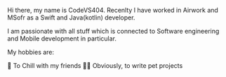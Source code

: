 Hi there, my name is CodeVS404. Recenlty I have worked in Airwork and MSofr as a Swift and Java(kotlin) developer.

I am passionate with all stuff which is connected to Software engineering and Mobile development in particular.

My hobbies are:

🥂 To Chill with my friends
👨‍💻 Obviously, to write pet projects 

<!---
CodeVS404/CodeVS404 is a ✨ special ✨ repository because its `README.md` (this file) appears on your GitHub profile.
You can click the Preview link to take a look at your changes.
--
